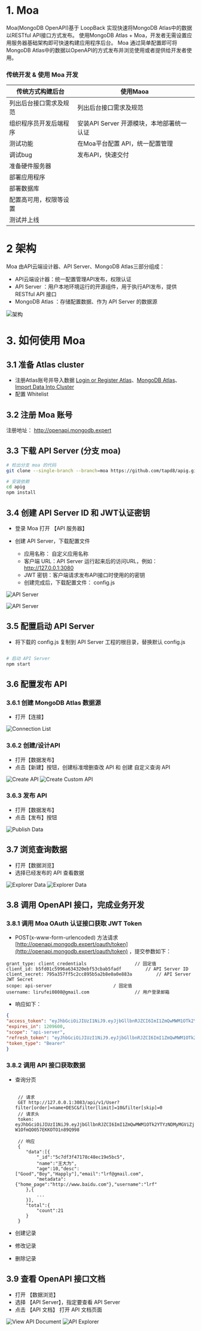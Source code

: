 # 1. Moa

Moa(MongoDB OpenAPI)基于 LoopBack 实现快速将MongoDB Atlas中的数据以RESTful API接口方式发布。
使用MongoDB Atlas + Moa，开发者无需设置应用服务器基础架构即可快速构建应用程序后台。
Moa 通过简单配置即可将MongoDB Atlas中的数据以OpenAPI的方式发布并浏览使用或者提供给开发者使用。


### 传统开发 & 使用 Moa 开发
| 传统方式构建后台 | 使用Maoa | 
| --- | --- | 
| 列出后台接口需求及规范 | 列出后台接口需求及规范 |
| 组织程序员开发后端程序 | 安装API Server 开源模块，本地部署统一认证 |
| 测试功能 | 在Moa平台配置 API，统一配置管理 | 
| 调试bug | 发布API，快速交付 |
| 准备硬件服务器 |  |
| 部署应用程序 |  |
| 部署数据库 |  |
| 配置高可用，权限等设置 |   |
| 测试并上线 |   |

# 2 架构
Moa 由API云端设计器、API Server、MongoDB Atlas三部分组成：

 - API云端设计器：统一配置管理API发布，权限认证
 - API Server ：用户本地环境运行的开源组件，用于执行API发布，提供 RESTful API 接口
 - MongoDB Atlas ：存储配置数据、作为 API Server 的数据源
    
![架构](img/architect.png "架构")

# 3. 如何使用 Moa

## 3.1 准备 Atlas cluster
 - 注册Atlas账号并导入数据 [Login or Register Atlas](https://cloud.mongodb.com/user#/atlas/login)、[MongoDB Atlas](https://docs.atlas.mongodb.com/)、[Import Data Into Cluster](https://docs.atlas.mongodb.com/import/)
 - 配置 Whitelist

## 3.2 注册 Moa 账号
注册地址： http://openapi.mongodb.expert

## 3.3 下载 API Server (分支 moa)
```bash
# 检出分支 moa 的代码
git clone --single-branch --branch=moa https://github.com/tapd8/apig.git

# 安装依赖
cd apig
npm install

```

## 3.4 创建 API Server ID 和 JWT认证密钥
 - 登录 Moa 打开 【API 服务器】 
 - 创建 API Server，下载配置文件
 
 	- 应用名称： 自定义应用名称
 	- 客户端 URL：API Server 运行起来后的访问URL，例如：http://127.0.0.1:3080
 	- JWT 密钥：客户端请求发布API接口时使用的的密钥
 	- 创建完成后，下载配置文件： config.js

![API Server](img/api_server_list.png)

![API Server](img/api_server_create.png)


## 3.5 配置启动 API Server

 - 将下载的 config.js 复制到 API Server 工程的根目录，替换默认 config.js
```bash

# 启动 API Server
npm start

```

## 3.6 配置发布 API

### 3.6.1 创建 MongoDB Atlas 数据源

 - 打开【连接】

![Connection List](img/connection_list.png)


### 3.6.2 创建/设计API

 - 打开【数据发布】
 - 点击【新建】按钮，创建标准增删查改 API 和 创建 自定义查询 API
 
![Create API](img/api_create.png)
![Create Custom API](img/api_custom.png)
 
 
### 3.6.3 发布 API

 - 打开【数据发布】
 - 点击【发布】按钮

![Publish Data](img/publish_api.png)

## 3.7 浏览查询数据

 - 打开【数据浏览】
 - 选择已经发布的 API 查看数据

![Explorer Data](img/data_explorer.png)
![Explorer Data](img/data_explorer_query.png)

## 3.8 调用 OpenAPI 接口，完成业务开发

### 3.8.1 调用 Moa OAuth 认证接口获取 JWT Token
 - POST(x-www-form-urlencoded) 方法请求 [http://openapi.mongodb.expert/oauth/token](http://openapi.mongodb.expert/oauth/token) ，提交参数如下：
```
grant_type: client_credentials					// 固定值
client_id: b5fd01c5996a634320ebf53cbab5fadf			// API Server ID
client_secret: 795a357ff5c2cc895b5a2b8e0a0e883a			// API Server JWT Secret 
scope: api-server						/ 固定值
username: lirufei0808@gmail.com					// 用户登录邮箱
```
 
 - 响应如下：
 ```json
{
"access_token": "eyJhbGciOiJIUzI1NiJ9.eyJjbGllbnRJZCI6ImI1ZmQwMWM1OTk2YTYzNDMyMGViZjUzY2JhYjVmYWRmIiwidXNlcl9pZCI6IjVjZTBiYzUxMzNmZDI5NGI2YTI1YTYzYyIsImNyZWF0ZWRBdCI6MTU1ODM2ODg4NDk0NCwicm9sZXMiOlsiNWNlMGJjNTEzM2ZkMjk0YjZhMjVhNjNjIl0sImV4cGlyZWRhdGUiOjE1NTgzNzA2ODQ5NDR9.fKSCRs2pCNdYYVCYjM-W1OfmQO057EKKOTO1n89Q998",
"expires_in": 1209600,
"scope": "api-server",
"refresh_token": "eyJhbGciOiJIUzI1NiJ9.eyJjbGllbnRJZCI6ImI1ZmQwMWM1OTk2YTYzNDMyMGViZjUzY2JhYjVmYWRmIiwidXNlcl9pZCI6IjVjZTBiYzUxMzNmZDI5NGI2YTI1YTYzYyIsImNyZWF0ZWRBdCI6MTU1ODM2ODg4NDk0NSwicm9sZXMiOlsiNWNlMGJjNTEzM2ZkMjk0YjZhMjVhNjNjIl0sImV4cGlyZWRhdGUiOjE1NTgzNzA2ODQ5NDV9.3p0we5y-XaUKJXVH8_yk6tjd9z-gV7uKK1xiflhjRrk",
"token_type": "Bearer"
}
```
 
### 3.8.2 调用 API 接口获取数据 
 - 查询分页
 	```
	
	 // 请求
	 GET http://127.0.0.1:3083/api/v1/User?filter[order]=name+DESC&filter[limit]=10&filter[skip]=0
	 // 请求头
	 token: eyJhbGciOiJIUzI1NiJ9.eyJjbGllbnRJZCI6ImI1ZmQwMWM1OTk2YTYzNDMyMGViZjUzY2JhYjVmYWRmIiwidXNlcl9pZCI6IjVjZTBiYzUxMzNmZDI5NGI2YTI1YTYzYyIsImNyZWF0ZWRBdCI6MTU1ODM2ODg4NDk0NCwicm9sZXMiOlsiNWNlMGJjNTEzM2ZkMjk0YjZhMjVhNjNjIl0sImV4cGlyZWRhdGUiOjE1NTgzNzA2ODQ5NDR9.fKSCRs2pCNdYYVCYjM-W1OfmQO057EKKOTO1n89Q998
	
	 // 响应
	 {
	 	"data":[{
	 		"_id":"5c7df3f47178c48ec19e5bc5",
	 		"name":"王大为",
	 		"age":10,"desc":["Good","Boy","Happly"],"email":"lrf@gmail.com",
	 		"metadata":{"home_page":"http://www.baidu.com"},"username":"lrf"
	 	},{
	 		...
	 	}],
	 	"total":{
	 		"count":21
	 	}
	 }
	```

 - 创建记录
 - 修改记录
 - 删除记录
 
## 3.9 查看 OpenAPI 接口文档

 - 打开 【数据浏览】
 - 选择 【API Server】，指定要查看 API Server
 - 点击 【API 文档】 打开 API 文档页面

![View API Document](img/view_api.png)
![API Explorer](img/api_explorer.png)


